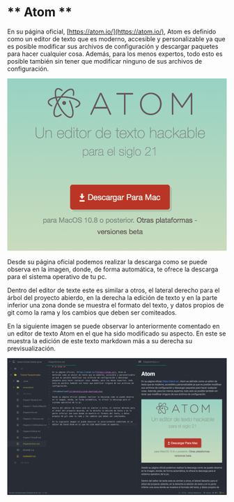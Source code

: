 # ** Atom **

En su página oficial, [https://atom.io/](https://atom.io/), Atom es definido como un editor de texto que es moderno, accesible y personalizable ya que es posible modificar sus archivos de configuración y descargar paquetes para hacer cualquier cosa. Además, para los menos expertos, todo esto es posible también sin tener que modificar ninguno de sus archivos de configuración.

![AtomDownload](screenshots/atom-download.png)

Desde su página oficial podemos realizar la descarga como se puede observa en la imagen, donde, de forma automática, te ofrece la descarga para el sistema operativo de tu pc.

Dentro del editor de texte este es similar a otros, el lateral derecho para el árbol del proyecto abierdo, en la derecha la edición de texto y en la parte inferior una zona donde se muestra el formato del texto, y datos propios de git como la rama y los cambios que deben ser comiteados.

En la siguiente imagen se puede observar lo anteriormente comentado en un editor de texto Atom en el que ha sido modificado su aspecto. En este se muestra la edición de este texto markdown más a su derecha su previsualización.

![AtomEditor](screenshots/atom-editor.png)
